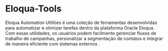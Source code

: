 # Eloqua-Tools
Eloqua Automation Utilities é uma coleção de ferramentas desenvolvidas para automatizar e otimizar tarefas dentro da plataforma Oracle Eloqua. Com essas utilidades, os usuários podem facilmente gerenciar fluxos de trabalho de campanhas, personalizar a segmentação de contatos e integrar de maneira eficiente com sistemas externos .
